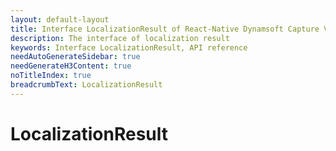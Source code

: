```yaml
---
layout: default-layout
title: Interface LocalizationResult of React-Native Dynamsoft Capture Vision
description: The interface of localization result
keywords: Interface LocalizationResult, API reference
needAutoGenerateSidebar: true
needGenerateH3Content: true
noTitleIndex: true
breadcrumbText: LocalizationResult
---
```


# LocalizationResult
